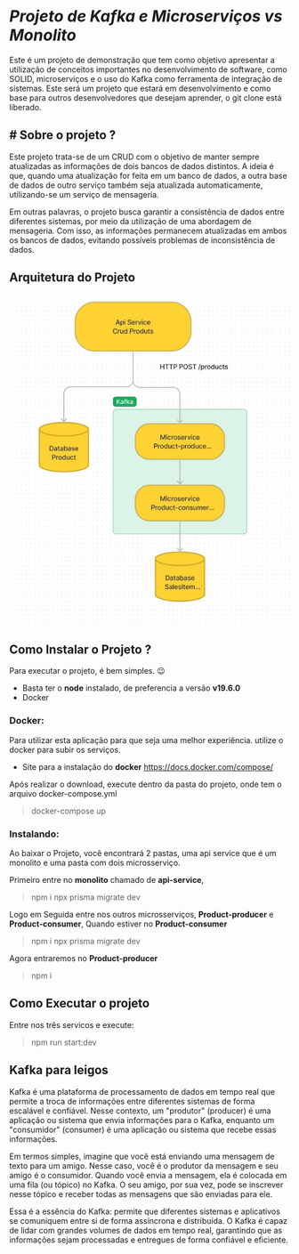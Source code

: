 
# *Projeto de Kafka e Microserviços vs Monolito*
Este é um projeto de demonstração que tem como objetivo apresentar a utilização de conceitos importantes no desenvolvimento de software, como SOLID, microserviços e o uso do Kafka como ferramenta de integração de sistemas. Este será um projeto que estará em desenvolvimento e como base para outros desenvolvedores que desejam aprender, o git clone está liberado. 


## **# Sobre o projeto ?**

Este projeto trata-se de um CRUD com o objetivo de manter sempre atualizadas as informações de dois bancos de dados distintos. A ideia é que, quando uma atualização for feita em um banco de dados, a outra base de dados de outro serviço também seja atualizada automaticamente, utilizando-se um serviço de mensageria.

Em outras palavras, o projeto busca garantir a consistência de dados entre diferentes sistemas, por meio da utilização de uma abordagem de mensageria. Com isso, as informações permanecem atualizadas em ambos os bancos de dados, evitando possíveis problemas de inconsistência de dados.


## **Arquitetura do Projeto**
<img src="imagens/arquitetura.jpg">

## Como Instalar o Projeto ?

Para executar o projeto, é bem simples. :wink: 

 - Basta ter o **node** instalado, de preferencia a versão **v19.6.0**
 - Docker
 
 ### Docker: 
Para utilizar esta aplicação para que seja uma melhor experiência. utilize o docker para subir os serviços. 
- Site para a instalação do **docker**  https://docs.docker.com/compose/

Após realizar o download, execute dentro da pasta do projeto, onde tem o arquivo docker-compose.yml
> docker-compose up

### Instalando:

Ao baixar o Projeto, você encontrará 2 pastas, uma api service que é um monolito e uma pasta com dois microsserviço.

Primeiro entre no **monolito** chamado de **api-service**, 
> npm i
> npx prisma migrate dev

Logo em Seguida entre nos outros microsserviços, **Product-producer** e **Product-consumer**, 
Quando estiver no **Product-consumer**
>  npm i
>  npx prisma migrate dev

Agora entraremos no **Product-producer**
> npm i 

## Como Executar o projeto

Entre nos três servicos e execute:
> npm run start:dev

## Kafka para leigos

Kafka é uma plataforma de processamento de dados em tempo real que permite a troca de informações entre diferentes sistemas de forma escalável e confiável. Nesse contexto, um "produtor" (producer) é uma aplicação ou sistema que envia informações para o Kafka, enquanto um "consumidor" (consumer) é uma aplicação ou sistema que recebe essas informações.

Em termos simples, imagine que você está enviando uma mensagem de texto para um amigo. Nesse caso, você é o produtor da mensagem e seu amigo é o consumidor. Quando você envia a mensagem, ela é colocada em uma fila (ou tópico) no Kafka. O seu amigo, por sua vez, pode se inscrever nesse tópico e receber todas as mensagens que são enviadas para ele.

Essa é a essência do Kafka: permite que diferentes sistemas e aplicativos se comuniquem entre si de forma assíncrona e distribuída. O Kafka é capaz de lidar com grandes volumes de dados em tempo real, garantindo que as informações sejam processadas e entregues de forma confiável e eficiente.